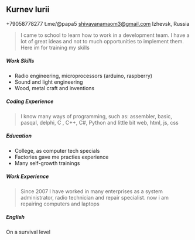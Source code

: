 ## Kurnev Iurii

+79058778277
t.me/@papa5
shivayanamaom3@gmail.com
Izhevsk, Russia

> I came to school to learn how to work in a development team. I have a lot of great ideas and not to much opportunities to implement them. Here im for training my skills

##### Work Skills

- Radio engineering, microprocessors (arduino, raspberry)
- Sound and light engineering
- Wood, metal craft and inventions

##### Coding Experience

> I know many ways of programming, such as: assembler, basic, pasqal, delphi, C , C++, C#, Python and little bit web, html, js, css

##### Education

- College, as computer tech specials
- Factories gave me practies experience
- Many self-growth trainings

##### Work Experience

> Since 2007 I have worked in many enterprises as a system administrator, radio technician and repair specialist. now i am repairing computers and laptops

##### English

On a survival level
